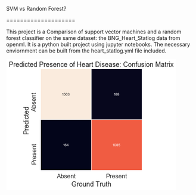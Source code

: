 SVM vs Random Forest?

====================


This project is a Comparison of support vector machines and a random forest classifier on the same dataset: the BNG_Heart_Statlog data from openml. It is a python built project using jupyter notebooks. The necessary enviornment can be built from the heart_statlog.yml file included.


![Starting Poing](1.png) 